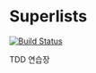 Superlists
==========

[![Build Status](https://travis-ci.org/Leop0ld/superlists.svg?branch=master)](https://travis-ci.org/Leop0ld/superlists)

TDD 연습장